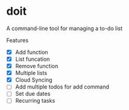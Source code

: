 # doit
A command-line tool for managing a to-do list

Features
- [x] Add function
- [x] List funcation
- [x] Remove function
- [x] Multiple lists
- [x] Cloud Syncing
- [ ] Add multiple todos for add command
- [ ] Set due dates
- [ ] Recurring tasks